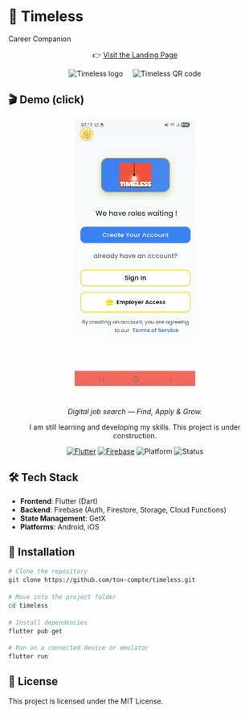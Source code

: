 # 🚀 Timeless  
Career Companion  

<p align="center">
  👉 <a href="https://holbiwan.github.io/timeless-landing/">Visit the Landing Page</a>
</p>

<p align="center">
  <img src="https://zupimages.net/up/25/39/ftc9.png" alt="Timeless logo" width="200">
  &nbsp;&nbsp;&nbsp;
  <img src="https://zupimages.net/up/25/39/wwhy.png" alt="Timeless QR code" width="160">
</p>

## 🎬 Demo (click)

<p align="center">
  <a href="https://drive.google.com/file/d/1UHukB-dhU7S3jspkpAhiETNvIDJF8GEh/view?usp=sharing">
    <img src="assets/screenshots/SIGNIN.png" width="240" alt="Demo thumbnail">
  </a>
</p>

<h1 align="center"></h1>
<p align="center"><em>Digital job search — Find, Apply & Grow.</em></p>  

<p align="center">
  I am still learning and developing my skills. This project is under construction.
</p>

<p align="center">
  <a href="https://flutter.dev"><img alt="Flutter" src="https://img.shields.io/badge/Flutter-3.x-02569B?logo=flutter&logoColor=white"></a>
  <a href="https://firebase.google.com"><img alt="Firebase" src="https://img.shields.io/badge/Firebase-Auth%20%7C%20Firestore-FFCA28?logo=firebase&logoColor=black"></a>
  <img alt="Platform" src="https://img.shields.io/badge/Platform-Android-3DDC84?logo=android&logoColor=white">
  <img alt="Status" src="https://img.shields.io/badge/Status-Demo%20Day-4CAF50">
</p>



## 🛠️ Tech Stack
- **Frontend**: Flutter (Dart)  
- **Backend**: Firebase (Auth, Firestore, Storage, Cloud Functions)  
- **State Management**: GetX  
- **Platforms**: Android, iOS  



## 🚧 Installation

```bash
# Clone the repository
git clone https://github.com/ton-compte/timeless.git

# Move into the project folder
cd timeless

# Install dependencies
flutter pub get

# Run on a connected device or emulator
flutter run
```

## 📜 License
This project is licensed under the MIT License.

